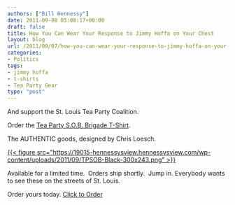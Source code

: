 ```yaml
---
authors: ["Bill Hennessy"]
date: 2011-09-08 05:08:17+00:00
draft: false
title: How You Can Wear Your Response to Jimmy Hoffa on Your Chest
layout: blog
url: /2011/09/07/how-you-can-wear-your-response-to-jimmy-hoffa-on-your-chest/
categories:
- Politics
tags:
- jimmy hoffa
- t-shirts
- Tea Party Gear
type: "post"
---
```


And support the St. Louis Tea Party Coalition.

Order the [Tea Party S.O.B. Brigade T-Shirt](https://stlouisteaparty.com/s-o-b-brigade-store/#ecwid:category=1568611&mode=product&product=6482763).

The AUTHENTIC goods, designed by Chris Loesch.

[{{< figure src="https://19015-hennessysview.hennessysview.com/wp-content/uploads/2011/09/TPSOB-Black-300x243.png" >}}
](https://19015-hennessysview.hennessysview.com/wp-content/uploads/2011/09/TPSOB-Black.png)

Available for a limited time.  Orders ship shortly.  Jump in. Everybody wants to see these on the streets of St. Louis.

Order yours today. [Click to Order](https://stlouisteaparty.com/s-o-b-brigade-store/#ecwid:category=1568611&mode=product&product=6482763)
